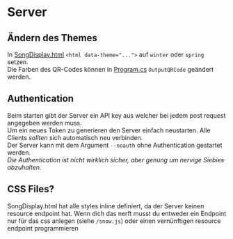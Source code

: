 # Server

## Ändern des Themes
In [SongDisplay.html](../BallMusic.Server/SongDisplay.html) `<html data-theme="...">` auf `winter` oder `spring` setzen.<br>
Die Farben des QR-Codes können in [Program.cs](../BallMusic.Server/Program.cs) `OutputQRCode` geändert werden.

## Authentication
Beim starten gibt der Server ein API key aus welcher bei jedem post request angegeben werden muss.<br>
Um ein neues Token zu generieren den Server einfach neustarten. Alle Clients *sollten* sich automatisch neu verbinden.<br>
Der Server kann mit dem Argument `--noauth` ohne Authentication gestartet werden.<br>
*Die Authentication ist nicht wirklich sicher, aber genung um nervige Siebies abzuhalten.*

## CSS Files?
SongDisplay.html hat alle styles inline definiert, da der Server keinen resource endpoint hat. Wenn dich das nerft musst du entweder ein Endpoint nur für das css anlegen (siehe `/snow.js`) oder einen vernünftigen resource endpoint programmieren